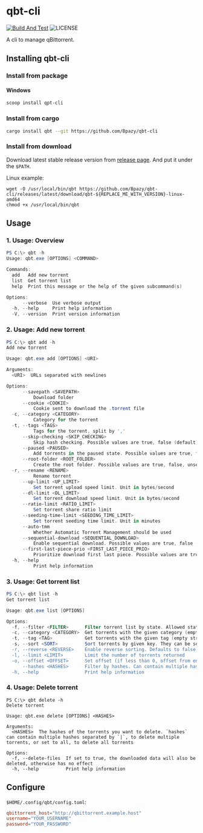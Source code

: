 # qbt-cli
[![Build And Test](https://github.com/Bpazy/qbt-cli/actions/workflows/build-and-test.yml/badge.svg)](https://github.com/Bpazy/qbt-cli/actions/workflows/build-and-test.yml)
![LICENSE](https://img.shields.io/github/license/Bpazy/qbt-cli)

A cli to manage qBittorrent.

## Installing qbt-cli
### Install from package
#### Windows
```ps1
scoop install qpt-cli
```

### Install from cargo
```sh
cargo install qbt --git https://github.com/Bpazy/qbt-cli 
```

### Install from download
Download latest stable release version from [release page](https://github.com/Bpazy/qbt-cli/releases). And put it under the `$PATH`.

Linux example:
```
wget -O /usr/local/bin/qbt https://github.com/Bpazy/qbt-cli/releases/latest/download/qbt-${REPLACE_ME_WITH_VERSION}-linux-amd64
chmod +x /usr/local/bin/qbt
```

## Usage
### 1. Usage: Overview
```ps1
PS C:\> qbt -h
Usage: qbt.exe [OPTIONS] <COMMAND>

Commands:
  add   Add new torrent
  list  Get torrent list
  help  Print this message or the help of the given subcommand(s)

Options:
      --verbose  Use verbose output
  -h, --help     Print help information
  -V, --version  Print version information
```
### 2. Usage: Add new torrent
```ps1
PS C:\> qbt add -h
Add new torrent

Usage: qbt.exe add [OPTIONS] <URI>

Arguments:
  <URI>  URLs separated with newlines

Options:
      --savepath <SAVEPATH>
          Download folder
      --cookie <COOKIE>
          Cookie sent to download the .torrent file
  -c, --category <CATEGORY>
          Category for the torrent
  -t, --tags <TAGS>
          Tags for the torrent, split by ','
      --skip-checking <SKIP_CHECKING>
          Skip hash checking. Possible values are true, false (default)
      --paused <PAUSED>
          Add torrents in the paused state. Possible values are true, false (default)
      --root-folder <ROOT_FOLDER>
          Create the root folder. Possible values are true, false, unset (default)
  -r, --rename <RENAME>
          Rename torrent
      --up-limit <UP_LIMIT>
          Set torrent upload speed limit. Unit in bytes/second
      --dl-limit <DL_LIMIT>
          Set torrent download speed limit. Unit in bytes/second
      --ratio-limit <RATIO_LIMIT>
          Set torrent share ratio limit
      --seeding-time-limit <SEEDING_TIME_LIMIT>
          Set torrent seeding time limit. Unit in minutes
      --auto-tmm
          Whether Automatic Torrent Management should be used
      --sequential-download <SEQUENTIAL_DOWNLOAD>
          Enable sequential download. Possible values are true, false (default)
      --first-last-piece-prio <FIRST_LAST_PIECE_PRIO>
          Prioritize download first last piece. Possible values are true, false (default)
  -h, --help
          Print help information
```
### 3. Usage: Get torrent list
```ps1
PS C:\> qbt list -h
Get torrent list

Usage: qbt.exe list [OPTIONS]

Options:
  -f, --filter <FILTER>      Filter torrent list by state. Allowed state filters: all, downloading, seeding, completed, paused, active, inactive, resumed, stalled, stalled_uploading, stalled_downloading, errored
  -c, --category <CATEGORY>  Get torrents with the given category (empty string means "without category"; no "category" parameter means "any category". Remember to URL-encode the category name. For example, My category becomes My%20category
  -t, --tag <TAG>            Get torrents with the given tag (empty string means "without tag"; no "tag" parameter means "any tag". Remember to URL-encode the category name. For example, My tag becomes My%20tag
  -s, --sort <SORT>          Sort torrents by given key. They can be sorted using any field of the response's JSON array (which are documented below) as the sort key
  -r, --reverse <REVERSE>    Enable reverse sorting. Defaults to false [possible values: true, false]
  -l, --limit <LIMIT>        Limit the number of torrents returned
  -o, --offset <OFFSET>      Set offset (if less than 0, offset from end)
      --hashes <HASHES>      Filter by hashes. Can contain multiple hashes separated by |
  -h, --help                 Print help information
```

### 4. Usage: Delete torrent
```
PS C:\> qbt delete -h
Delete torrent

Usage: qbt.exe delete [OPTIONS] <HASHES>

Arguments:
  <HASHES>  The hashes of the torrents you want to delete. `hashes` can contain multiple hashes separated by `|`, to delete multiple torrents, or set to all, to delete all torrents

Options:
  -f, --delete-files  If set to true, the downloaded data will also be deleted, otherwise has no effect
  -h, --help          Print help information
```

## Configure
`$HOME/.config/qbt/config.toml`:
```toml
qbittorrent_host="http://qbittorrent.example.host"
username="YOUR_USERNAME"
password="YOUR_PASSWORD"
```
